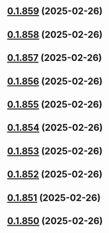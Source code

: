 ## [0.1.859](https://github.com/binary-braids/terraform-oracle/compare/v0.1.858...v0.1.859) (2025-02-26)



## [0.1.858](https://github.com/binary-braids/terraform-oracle/compare/v0.1.857...v0.1.858) (2025-02-26)



## [0.1.857](https://github.com/binary-braids/terraform-oracle/compare/v0.1.856...v0.1.857) (2025-02-26)



## [0.1.856](https://github.com/binary-braids/terraform-oracle/compare/v0.1.855...v0.1.856) (2025-02-26)



## [0.1.855](https://github.com/binary-braids/terraform-oracle/compare/v0.1.854...v0.1.855) (2025-02-26)



## [0.1.854](https://github.com/binary-braids/terraform-oracle/compare/v0.1.853...v0.1.854) (2025-02-26)



## [0.1.853](https://github.com/binary-braids/terraform-oracle/compare/v0.1.852...v0.1.853) (2025-02-26)



## [0.1.852](https://github.com/binary-braids/terraform-oracle/compare/v0.1.851...v0.1.852) (2025-02-26)



## [0.1.851](https://github.com/binary-braids/terraform-oracle/compare/v0.1.850...v0.1.851) (2025-02-26)



## [0.1.850](https://github.com/binary-braids/terraform-oracle/compare/v0.1.849...v0.1.850) (2025-02-26)



